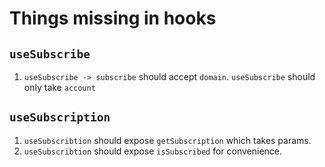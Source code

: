# Things missing in hooks

## `useSubscribe`
1. `useSubscribe -> subscribe` should accept `domain`. `useSubscribe` should only take `account`

## `useSubscription`
1. `useSubscribtion` should expose `getSubscription` which takes params. 
2. `useSubscribtion` should expose `isSubscribed` for convenience. 


